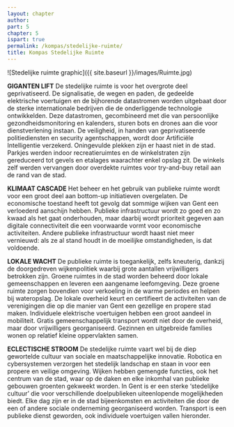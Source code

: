 ```yaml
---
layout: chapter
author: 
part: 5
chapter: 5
ispart: true
permalink: /kompas/stedelijke-ruimte/
title: Kompas Stedelijke Ruimte
---
```


![Stedelijke ruimte graphic]({{ site.baseurl }}/images/Ruimte.jpg)

**GIGANTEN LIFT** De stedelijke ruimte is voor het overgrote deel geprivatiseerd. De signalisatie, de wegen en paden, de gedeelde elektrische voertuigen en de bijhorende datastromen worden uitgebaat door de sterke internationale bedrijven die de onderliggende technologie ontwikkelden. Deze datastromen, gecombineerd met die van persoonlijke gezondheidsmonitoring en kalenders, sturen bots en drones aan die voor dienstverlening instaan. De veiligheid, in handen van geprivatiseerde politiediensten en security agentschappen, wordt door Artificiële Intelligentie verzekerd. Oningevulde plekken zijn er haast niet in de stad. Parkjes werden indoor recreatieruimtes en de winkelstraten zijn gereduceerd tot gevels en etalages waarachter enkel opslag zit. De winkels zelf werden vervangen door overdekte ruimtes voor try-and-buy retail aan de rand van de stad.

**KLIMAAT CASCADE** Het beheer en het gebruik van publieke ruimte wordt voor een groot deel aan bottom-up initiatieven overgelaten. De economische toestand heeft tot gevolg dat sommige wijken van Gent een verloederd aanschijn hebben. Publieke infrastructuur wordt zo goed en zo kwaad als het gaat onderhouden, maar daarbij wordt prioriteit gegeven aan digitale connectiviteit die een voorwaarde vormt voor economische activiteiten. Andere publieke infrastructuur wordt haast niet meer vernieuwd: als ze al stand houdt in de moeilijke omstandigheden, is dat voldoende.

**LOKALE WACHT** De publieke ruimte is toegankelijk, zelfs kneuterig, dankzij de doorgedreven wijkenpolitiek waarbij grote aantallen vrijwilligers betrokken zijn. Groene ruimtes in de stad worden beheerd door lokale gemeenschappen en leveren een aangename leefomgeving. Deze groene ruimte zorgen bovendien voor verkoeling in de warme periodes en helpen bij wateropslag. De lokale overheid keurt en certifieert de activiteiten van de verenigingen die op die manier van Gent een gezellige en propere stad maken. Individuele elektrische voertuigen hebben een groot aandeel in mobiliteit. Gratis gemeenschappelijk transport wordt niet door de overheid, maar door vrijwilligers georganiseerd. Gezinnen en uitgebreide families wonen op relatief kleine oppervlakten samen. 

**ECLECTISCHE STROOM** De stedelijke ruimte vaart wel bij de diep gewortelde cultuur van sociale en maatschappelijke innovatie. Robotica en cybersystemen verzorgen het stedelijk landschap en staan in voor een propere en veilige omgeving. Wijken hebben gemengde functies, ook het centrum van de stad, waar op de daken en elke inkomhal van publieke gebouwen groenten gekweekt worden. In Gent is er een sterke ‘stedelijke cultuur’ die voor verschillende doelpublieken uiteenlopende mogelijkheden biedt. Elke dag zijn er in de stad bijeenkomsten en activiteiten die door de een of andere sociale onderneming georganiseerd worden. Transport is een publieke dienst geworden, ook individuele voertuigen vallen hieronder. 

